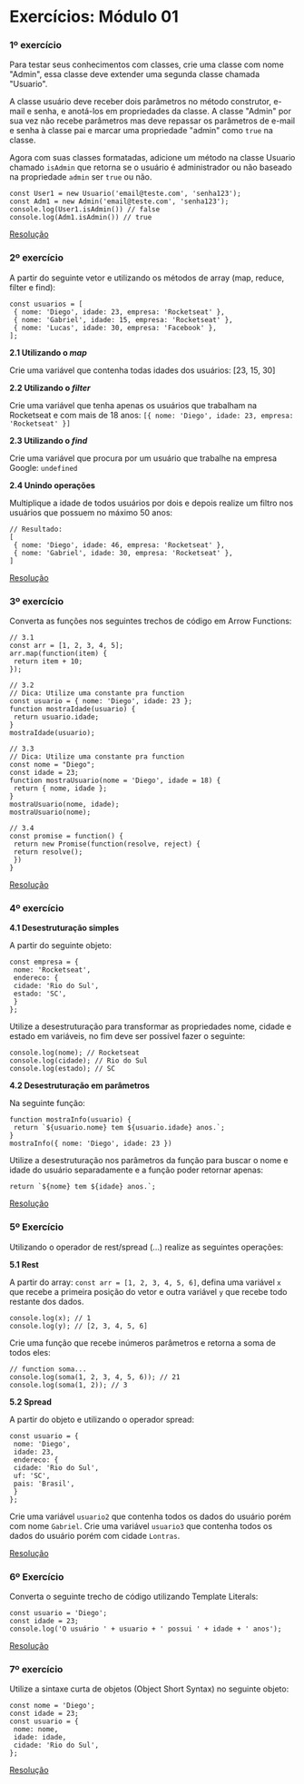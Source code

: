 # Exercícios: Módulo 01

### 1º exercício

Para testar seus conhecimentos com classes, crie uma classe com nome "Admin", essa classe deve extender uma segunda classe chamada "Usuario".

A classe usuário deve receber dois parâmetros no método construtor, e-mail e senha, e anotá-los em propriedades da classe. A classe "Admin" por sua vez não recebe parâmetros mas deve repassar os parâmetros de e-mail e senha à classe pai e marcar uma propriedade "admin" como ```true``` na classe.

Agora com suas classes formatadas, adicione um método na classe Usuario chamado ```isAdmin``` que retorna se o usuário é administrador ou não baseado na propriedade ```admin``` ser ```true``` ou não.

```
const User1 = new Usuario('email@teste.com', 'senha123');
const Adm1 = new Admin('email@teste.com', 'senha123');
console.log(User1.isAdmin()) // false
console.log(Adm1.isAdmin()) // true
```

[Resolução](1.js)

### 2º exercício

A partir do seguinte vetor e utilizando os métodos de array (map, reduce, filter e find):

```
const usuarios = [
 { nome: 'Diego', idade: 23, empresa: 'Rocketseat' },
 { nome: 'Gabriel', idade: 15, empresa: 'Rocketseat' },
 { nome: 'Lucas', idade: 30, empresa: 'Facebook' },
];
```

<b>2.1 Utilizando o *map*</b>

Crie uma variável que contenha todas idades dos usuários: [23, 15, 30]

<b>2.2 Utilizando o *filter*</b>

Crie uma variável que tenha apenas os usuários que trabalham na Rocketseat e com mais de 18 anos: ```[{ nome: 'Diego', idade: 23, empresa: 'Rocketseat' }]```

<b>2.3 Utilizando o *find*</b>

Crie uma variável que procura por um usuário que trabalhe na empresa Google: ```undefined```

<b>2.4 Unindo operações</b>

Multiplique a idade de todos usuários por dois e depois realize um filtro nos usuários que possuem no máximo 50 anos:

```
// Resultado:
[
 { nome: 'Diego', idade: 46, empresa: 'Rocketseat' },
 { nome: 'Gabriel', idade: 30, empresa: 'Rocketseat' },
]
```

[Resolução](2.js)

### 3º exercício

Converta as funções nos seguintes trechos de código em Arrow Functions:

```
// 3.1
const arr = [1, 2, 3, 4, 5];
arr.map(function(item) {
 return item + 10;
});
```

```
// 3.2
// Dica: Utilize uma constante pra function
const usuario = { nome: 'Diego', idade: 23 };
function mostraIdade(usuario) {
 return usuario.idade;
}
mostraIdade(usuario);
```

```
// 3.3
// Dica: Utilize uma constante pra function
const nome = "Diego";
const idade = 23;
function mostraUsuario(nome = 'Diego', idade = 18) {
 return { nome, idade };
}
mostraUsuario(nome, idade);
mostraUsuario(nome);
```

```
// 3.4
const promise = function() {
 return new Promise(function(resolve, reject) {
 return resolve();
 })
}
```

[Resolução](3.js)

### 4º exercício

<b>4.1 Desestruturação simples</b>

A partir do seguinte objeto:

```
const empresa = {
 nome: 'Rocketseat',
 endereco: {
 cidade: 'Rio do Sul',
 estado: 'SC',
 }
};
```

Utilize a desestruturação para transformar as propriedades nome, cidade e estado em variáveis, no fim deve ser possível fazer o seguinte:

```
console.log(nome); // Rocketseat
console.log(cidade); // Rio do Sul
console.log(estado); // SC
```

<b>4.2 Desestruturação em parâmetros</b>

Na seguinte função:

```
function mostraInfo(usuario) {
 return `${usuario.nome} tem ${usuario.idade} anos.`;
}
mostraInfo({ nome: 'Diego', idade: 23 })
```

Utilize a desestruturação nos parâmetros da função para buscar o nome e idade do usuário separadamente e a função poder retornar apenas:

```
return `${nome} tem ${idade} anos.`;
```

[Resolução](4.js)

### 5º Exercício
Utilizando o operador de rest/spread (...) realize as seguintes operações:

<b>5.1 Rest</b>

A partir do array: ```const arr = [1, 2, 3, 4, 5, 6]```, defina uma variável ```x``` que recebe a primeira posição do vetor e outra variável ```y``` que recebe todo restante dos dados.

```
console.log(x); // 1
console.log(y); // [2, 3, 4, 5, 6]
```

Crie uma função que recebe inúmeros parâmetros e retorna a soma de todos eles:

```
// function soma...
console.log(soma(1, 2, 3, 4, 5, 6)); // 21
console.log(soma(1, 2)); // 3
```

<b>5.2 Spread</b>

A partir do objeto e utilizando o operador spread:

```
const usuario = {
 nome: 'Diego',
 idade: 23,
 endereco: {
 cidade: 'Rio do Sul',
 uf: 'SC',
 pais: 'Brasil',
 }
};
```

Crie uma variável ```usuario2``` que contenha todos os dados do usuário porém com nome ```Gabriel```.
Crie uma variável ```usuario3``` que contenha todos os dados do usuário porém com cidade ```Lontras```.

[Resolução](5.js)

### 6º Exercício

Converta o seguinte trecho de código utilizando Template Literals:

```
const usuario = 'Diego';
const idade = 23;
console.log('O usuário ' + usuario + ' possui ' + idade + ' anos');
```

[Resolução](6.js)

### 7º exercício
Utilize a sintaxe curta de objetos (Object Short Syntax) no seguinte objeto:

```
const nome = 'Diego';
const idade = 23;
const usuario = {
 nome: nome,
 idade: idade,
 cidade: 'Rio do Sul',
};
```

[Resolução](7.js)